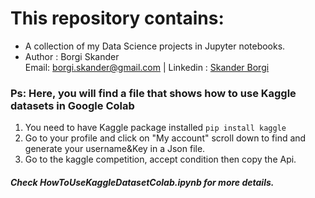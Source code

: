 # This repository contains:
  * A collection of my Data Science projects in Jupyter notebooks.  
  * Author : Borgi Skander  
  Email: <borgi.skander@gmail.com> | Linkedin : [Skander Borgi](https://www.linkedin.com/in/skander-borgi/)
  
### Ps: Here, you will find a file that shows how to use Kaggle datasets in Google Colab
1. You need to have Kaggle package installed `pip install kaggle`  
2. Go to your profile and click on "My account" scroll down to find and generate your username&Key in a Json file.  
3. Go to the kaggle competition, accept condition then copy the Api.  
##### Check HowToUseKaggleDatasetColab.ipynb for more details.
